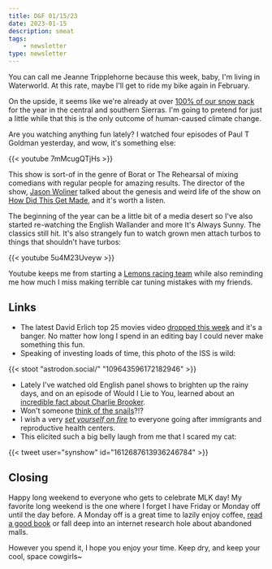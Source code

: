 ```yaml
---
title: D&F 01/15/23
date: 2023-01-15
description: smeat
tags: 
    - newsletter
type: newsletter
---
```


You can call me Jeanne Tripplehorne because this week, baby, I'm living in Waterworld. At this rate, maybe I'll get to ride my bike again in February.

On the upside, it seems like we're already at over [100% of our snow pack](https://cdec.water.ca.gov/snowapp/sweq.action) for the year in the central and southern Sierras. I'm going to pretend for just a little while that this is the only outcome of human-caused climate change. 

Are you watching anything fun lately? I watched four episodes of Paul T Goldman yesterday, and wow, it's something else:

{{< youtube 7mMcugQTjHs >}}

This show is sort-of in the genre of Borat or The Rehearsal of mixing comedians with regular people for amazing results. The director of the show, [Jason Woliner](https://en.wikipedia.org/wiki/Jason_Woliner) talked about the genesis and weird life of the show on [How Did This Get Made](https://www.earwolf.com/episode/last-looks-ghost-in-the-machine-morbius/), and it's worth a listen.

The beginning of the year can be a little bit of a media desert so I've also started re-watching the English Wallander and more It's Always Sunny. The classics still hit. It's also strangely fun to watch grown men attach turbos to things that shouldn't have turbos:

{{< youtube 5u4M23Uveyw >}}

Youtube keeps me from starting a [Lemons racing team](https://24hoursoflemons.com) while also reminding me how much I miss making terrible car tuning mistakes with my friends.

## Links

- The latest David Erlich top 25 movies video [dropped this week](https://www.videocountdowns.com/) and it's a banger. No matter how long I spend in an editing bay I could never make something this fun.
- Speaking of investing loads of time, this photo of the ISS is wild:

{{< stoot "astrodon.social/" "109643596172182946" >}}

- Lately I've watched old English panel shows to brighten up the rainy days, and on an episode of Would I Lie to You, learned about an [incredible fact about Charlie Brooker](https://www.theguardian.com/media/2005/nov/04/tvandradio.charliebrooker).
- Won't someone [think of the snails](https://www.tumblr.com/physicsiguess/704724107394203648?source=share)?!?
- I wish a very [_set yourself on fire_](https://www.vice.com/en/article/n7zgpq/men-set-on-fire-california-immigration-center-arson) to everyone going after immigrants and reproductive health centers.
- This elicited such a big belly laugh from me that I scared my cat:

{{< tweet user="synshow" id="1612687613936246784" >}}

## Closing

Happy long weekend to everyone who gets to celebrate MLK day! My favorite long weekend is the one where I forget I have Friday or Monday off until the day before. A Monday off is a great time to lazily enjoy coffee, [read a good book](https://bookshop.org/shop/brookshelley) or fall deep into an internet research hole about abandoned malls.

However you spend it, I hope you enjoy your time. Keep dry, and keep your cool, space cowgirls~

